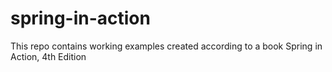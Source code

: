 # spring-in-action
This repo contains working examples created according to a book Spring in Action, 4th Edition
